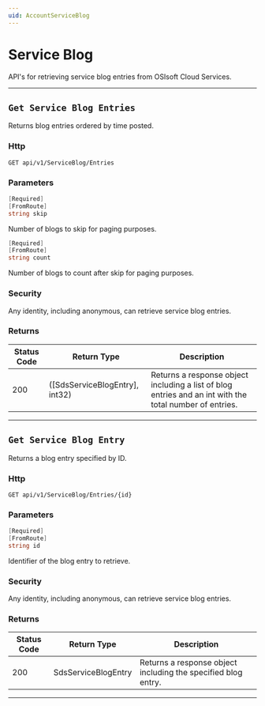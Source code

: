 ```yaml
---
uid: AccountServiceBlog
---
```


# Service Blog

API's for retrieving service blog entries from OSIsoft Cloud Services.

***

## `Get Service Blog Entries`

Returns blog entries ordered by time posted.

### Http

`GET api/v1/ServiceBlog/Entries`


### Parameters

```csharp
[Required]
[FromRoute]
string skip
```

Number of blogs to skip for paging purposes.
```csharp
[Required]
[FromRoute]
string count
```

Number of blogs to count after skip for paging purposes.

### Security

Any identity, including anonymous, can retrieve service blog entries.

### Returns

| Status Code | Return Type | Description | 
 | --- | --- | ---  | 
| 200 | ([SdsServiceBlogEntry], int32) | Returns a response object including a list of blog entries and an int with the total number of entries. | 


***

## `Get Service Blog Entry`

Returns a blog entry specified by ID.

### Http

`GET api/v1/ServiceBlog/Entries/{id}`


### Parameters

```csharp
[Required]
[FromRoute]
string id
```

Identifier of the blog entry to retrieve.


### Security

Any identity, including anonymous, can retrieve service blog entries.

### Returns

| Status Code | Return Type | Description | 
 | --- | --- | ---  | 
| 200 | SdsServiceBlogEntry | Returns a response object including the specified blog entry. | 


***

